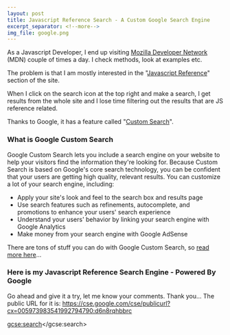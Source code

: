 ```yaml
---
layout: post
title: Javascript Reference Search - A Custom Google Search Engine
excerpt_separator: <!--more-->
img_file: google.png
---
```

As a Javascript Developer, I end up visiting <a href="https://developer.mozilla.org/en-US/" target="_blank">Mozilla Developer Network</a> (MDN) couple of times a day. I check methods, look at examples etc.

<!--more-->
The problem is that I am mostly interested in the "<a href="https://developer.mozilla.org/en-US/docs/Web/JavaScript/Reference" target="_blank">Javascript Reference</a>" section of the site. 

When I click on the search icon at the top right and make a search, I get results from the whole site and I lose time filtering out the results that are JS reference related.

Thanks to Google, it has a feature called "<a href="https://cse.google.com/cse/all" target="_blank">Custom Search</a>". 

### What is Google Custom Search ###
Google Custom Search lets you include a search engine on your website to help your visitors find the information they're looking for. Because Custom Search is based on Google's core search technology, you can be confident that your users are getting high quality, relevant results. You can customize a lot of your search engine, including:

* Apply your site's look and feel to the search box and results page
* Use search features such as refinements, autocomplete, and promotions to enhance your users' search experience
* Understand your users' behavior by linking your search engine with Google Analytics
* Make money from your search engine with Google AdSense


There are tons of stuff you can do with Google Custom Search, so <a href="https://support.google.com/customsearch/?hl=en#topic=4513742" target="_blank">read more here</a>...

### Here is my Javascript Reference Search Engine - Powered By Google ###

Go ahead and give it a try, let me know your comments. Thank you...
The public URL for it is: <a href="https://cse.google.com/cse/publicurl?cx=005973983541992794790:d6n8rqhbbrc" target="_blank">https://cse.google.com/cse/publicurl?cx=005973983541992794790:d6n8rqhbbrc</a>

<script>
  (function() {
    var cx = '005973983541992794790:d6n8rqhbbrc';
    var gcse = document.createElement('script');
    gcse.type = 'text/javascript';
    gcse.async = true;
    gcse.src = (document.location.protocol == 'https:' ? 'https:' : 'http:') +
        '//cse.google.com/cse.js?cx=' + cx;
    var s = document.getElementsByTagName('script')[0];
    s.parentNode.insertBefore(gcse, s);
  })();
</script>
<gcse:search></gcse:search>